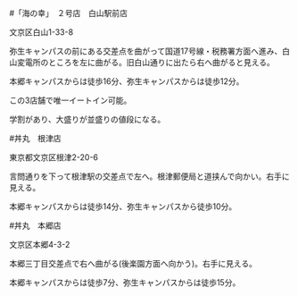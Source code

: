 #「海の幸」　２号店　白山駅前店

文京区白山1-33-8

弥生キャンパスの前にある交差点を曲がって国道17号線・税務署方面へ進み、白山変電所のところを左に曲がる。旧白山通りに出たら右へ曲がると見える。

本郷キャンパスからは徒歩16分、弥生キャンパスからは徒歩12分。

この3店舗で唯一イートイン可能。

学割があり、大盛りが並盛りの値段になる。

#丼丸　根津店

東京都文京区根津2-20-6

言問通りを下って根津駅の交差点で左へ。根津郵便局と道挟んで向かい。右手に見える。

本郷キャンパスからは徒歩14分、弥生キャンパスから徒歩10分。


#丼丸　本郷店

文京区本郷4-3-2

本郷三丁目交差点で右へ曲がる(後楽園方面へ向かう)。右手に見える。

本郷キャンパスからは徒歩7分、弥生キャンパスからは徒歩15分。